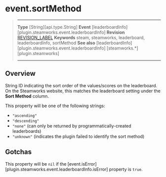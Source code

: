 # event.sortMethod

> --------------------- ------------------------------------------------------------------------------------------
> __Type__              [String][api.type.String]
> __Event__             [leaderboardInfo][plugin.steamworks.event.leaderboardInfo]
> __Revision__          [REVISION_LABEL](REVISION_URL)
> __Keywords__          steam, steamworks, leaderboard, leaderboardInfo, sortMethod
> __See also__          [leaderboardInfo][plugin.steamworks.event.leaderboardInfo]
>                       [steamworks.*][plugin.steamworks]
> --------------------- ------------------------------------------------------------------------------------------

## Overview

String ID indicating the sort order of the values/scores on the leaderboard. On the Steamworks website, this matches the leaderboard setting under the __Sort&nbsp;Method__ column.

This property will be one of the following strings:

* `"ascending"`
* `"descending"`
* `"none"` (can only be returned by <nobr>programmatically-created</nobr> leaderboards)
* `"unknown"` (indicates the plugin failed to identify the sort method)


## Gotchas

This property will be `nil` if the [event.isError][plugin.steamworks.event.leaderboardInfo.isError] property is `true`.
